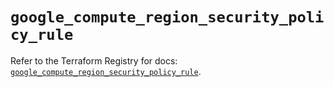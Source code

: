 # `google_compute_region_security_policy_rule`

Refer to the Terraform Registry for docs: [`google_compute_region_security_policy_rule`](https://registry.terraform.io/providers/hashicorp/google/6.36.0/docs/resources/compute_region_security_policy_rule).

